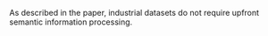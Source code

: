 As described in the paper, industrial datasets do not require upfront semantic information processing.